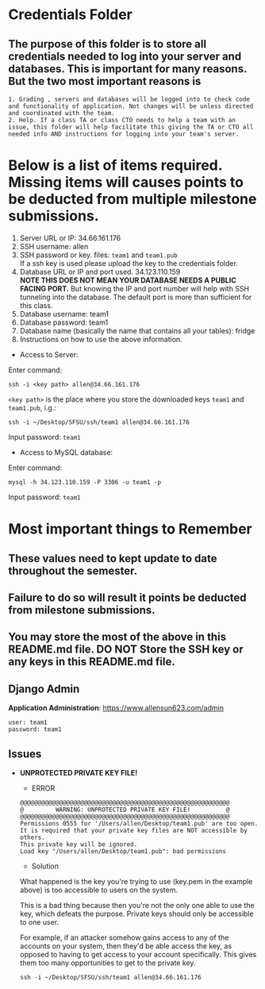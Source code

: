# Credentials Folder

## The purpose of this folder is to store all credentials needed to log into your server and databases. This is important for many reasons. But the two most important reasons is
    1. Grading , servers and databases will be logged into to check code and functionality of application. Not changes will be unless directed and coordinated with the team.
    2. Help. If a class TA or class CTO needs to help a team with an issue, this folder will help facilitate this giving the TA or CTO all needed info AND instructions for logging into your team's server. 


# Below is a list of items required. Missing items will causes points to be deducted from multiple milestone submissions.

1. Server URL or IP: 34.66.161.176
2. SSH username: allen
3. SSH password or key. files: `team1` and `team1.pub`
    <br> If a ssh key is used please upload the key to the credentials folder.
4. Database URL or IP and port used. 34.123.110.159
    <br><strong> NOTE THIS DOES NOT MEAN YOUR DATABASE NEEDS A PUBLIC FACING PORT.</strong> But knowing the IP and port number will help with SSH tunneling into the database. The default port is more than sufficient for this class.
5. Database username: team1
6. Database password: team1
7. Database name (basically the name that contains all your tables): fridge
8. Instructions on how to use the above information.


- Access to Server:

Enter command:

```
ssh -i <key path> allen@34.66.161.176
```

`<key path>` is the place where you store the downloaded keys `team1` and `team1.pub`, i.g.:

```
ssh -i ~/Desktop/SFSU/ssh/team1 allen@34.66.161.176
```

Input password: `team1`



- Access to MySQL database:

Enter command:

```
mysql -h 34.123.110.159 -P 3306 -u team1 -p
```

Input password: `team1`

# Most important things to Remember
## These values need to kept update to date throughout the semester. <br>
## <strong>Failure to do so will result it points be deducted from milestone submissions.</strong><br>
## You may store the most of the above in this README.md file. DO NOT Store the SSH key or any keys in this README.md file.

## Django Admin

**Application Administration**: https://www.allensun623.com/admin

```
user: team1
password: team1
```



## Issues

- **UNPROTECTED PRIVATE KEY FILE!**
  - ERROR

  ```
  @@@@@@@@@@@@@@@@@@@@@@@@@@@@@@@@@@@@@@@@@@@@@@@@@@@@@@@@@@@
  @         WARNING: UNPROTECTED PRIVATE KEY FILE!          @
  @@@@@@@@@@@@@@@@@@@@@@@@@@@@@@@@@@@@@@@@@@@@@@@@@@@@@@@@@@@
  Permissions 0555 for '/Users/allen/Desktop/team1.pub' are too open.
  It is required that your private key files are NOT accessible by others.
  This private key will be ignored.
  Load key "/Users/allen/Desktop/team1.pub": bad permissions
  ```

  - Solution

  What happened is the key you're trying to use (key.pem in the example above) is too accessible to users on the system.

  This is a bad thing because then you're not the only one able to use the key, which defeats the purpose. Private keys should only be accessible to one user.

  For example, if an attacker somehow gains access to any of the accounts on your system, then they'd be able access the key, as opposed to having to get access to your account specifically. This gives them too many opportunities to get to the private key.

  ```
  ssh -i ~/Desktop/SFSU/ssh/team1 allen@34.66.161.176
  ```

